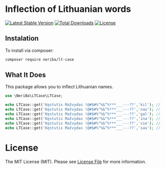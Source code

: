 # Inflection of Lithuanian words

<p align="left">
<a href="https://packagist.org/packages/neriba/lt-case"><img src="https://img.shields.io/packagist/v/neriba/lt-case.svg?style=flat-square" alt="Latest Stable Version"></a>
<a href="https://packagist.org/packages/neriba/lt-case"><img src="https://img.shields.io/packagist/dt/neriba/lt-case.svg?style=flat-square" alt="Total Downloads"></a>
<a href="https://packagist.org/packages/neriba/lt-case"><img src="https://img.shields.io/packagist/l/neriba/lt-case" alt="License"></a>
</p>

## Instalation

To install via composer:

```sh
composer require neriba/lt-case
```

## What It Does

This package allows you to inflect Lithuanian names.

```php
use \NeriBa\LTCase\LTCase;

echo LTCase::get('Kęstutis Mažvydas !@#$#%^%&^%***___---??','kil'); // Result: Kęstučio Mažvydo
echo LTCase::get('Kęstutis Mažvydas !@#$#%^%&^%***___---??','nau'); // Result: Kęstučiui Mažvydui
echo LTCase::get('Kęstutis Mažvydas !@#$#%^%&^%***___---??','gal'); // Result: Kęstutį Mažvydą
echo LTCase::get('Kęstutis Mažvydas !@#$#%^%&^%***___---??','ina'); // Result: Kęstučiu Mažvydu
echo LTCase::get('Kęstutis Mažvydas !@#$#%^%&^%***___---??','vie'); // Result: Kęstutyje Mažvyde
echo LTCase::get('Kęstutis Mažvydas !@#$#%^%&^%***___---??','sau'); // Result: Kęstuti Mažvydai
```
# License

The MIT License (MIT). Please see [License File](LICENSE) for more information.